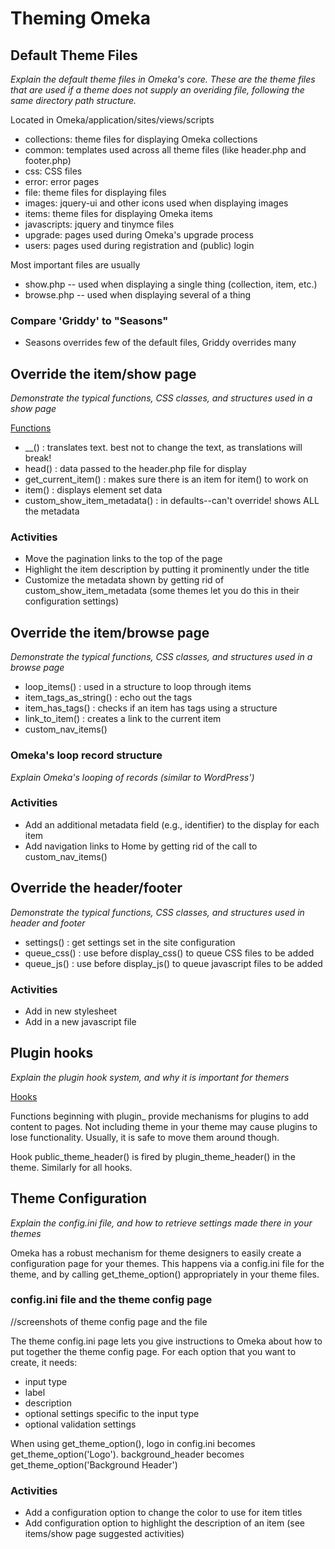 # Theming Omeka

## Default Theme Files
_Explain the default theme files in Omeka's core. These are the theme files that are used if a theme does not supply an overiding file, following the same directory path structure._


Located in
	Omeka/application/sites/views/scripts

* collections: theme files for displaying Omeka collections
* common: templates used across all theme files (like header.php and footer.php)
* css: CSS files
* error: error pages
* file: theme files for displaying files
* images: jquery-ui and other icons used when displaying images 
* items: theme files for displaying Omeka items
* javascripts: jquery and tinymce files
* upgrade: pages used during Omeka's upgrade process
* users: pages used during registration and (public) login

Most important files are usually

*	show.php -- used when displaying a single thing (collection, item, etc.)
*	browse.php -- used when displaying several of a thing
	
### Compare 'Griddy' to "Seasons"

* Seasons overrides few of the default files, Griddy overrides many

## Override the item/show page

_Demonstrate the typical functions, CSS classes, and structures used in a show page_

[Functions](http://omeka.org/codex/Functions)

* __() : translates text. best not to change the text, as translations will break!
* head() : data passed to the header.php file for display
* get_current_item() : makes sure there is an item for item() to work on
* item() : displays element set data
* custom_show_item_metadata() : in defaults--can't override! shows ALL the metadata


### Activities

* Move the pagination links to the top of the page
* Highlight the item description by putting it prominently under the title
* Customize the metadata shown by getting rid of custom_show_item_metadata (some themes let you do this in their configuration settings)

## Override the item/browse page

_Demonstrate the typical functions, CSS classes, and structures used in a browse page_

* loop_items() : used in a <?php while(); ?> structure to loop through items
* item_tags_as_string() : echo out the tags
* item_has_tags() : checks if an item has tags using a  <?php if(): ?> structure
* link_to_item() : creates a link to the current item
* custom_nav_items()

### Omeka's loop record structure

_Explain Omeka's looping of records (similar to WordPress')_


### Activities

* Add an additional metadata field (e.g., identifier) to the display for each item
* Add navigation links to Home by getting rid of the call to custom_nav_items()

## Override the header/footer

_Demonstrate the typical functions, CSS classes, and structures used in header and footer_

* settings() : get settings set in the site configuration
* queue_css() : use before display_css() to queue CSS files to be added
* queue_js() : use before display_js() to queue javascript files to be added

### Activities

* Add in new stylesheet
* Add in a new javascript file

## Plugin hooks

_Explain the plugin hook system, and why it is important for themers_

[Hooks](http://omeka.org/codex/Hooks)

Functions beginning with plugin_ provide mechanisms for plugins to add content to pages. Not including theme in your theme may cause plugins to lose functionality. Usually, it is safe to move them around though.

Hook public_theme_header() is fired by plugin_theme_header() in the theme. Similarly for all hooks.


## Theme Configuration

_Explain the config.ini file, and how to retrieve settings made there in your themes_

Omeka has a robust mechanism for theme designers to easily create a configuration page for your themes. This happens via a config.ini file for the theme, and by calling get_theme_option() appropriately in your theme files.

### config.ini file and the theme config page

//screenshots of theme config page and the file

The theme config.ini page lets you give instructions to Omeka about how to put together the theme config page. For each option that you want to create, it needs:

* input type
* label
* description
* optional settings specific to the input type
* optional validation settings

When using get_theme_option(), logo in config.ini becomes get_theme_option('Logo'). background_header becomes get_theme_option('Background Header')

### Activities

* Add a configuration option to change the color to use for item titles
* Add configuration option to highlight the description of an item (see items/show page suggested activities)














